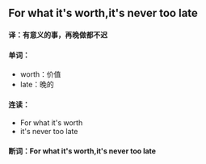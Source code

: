 ## For what it's worth,it's never too late

#### 译：有意义的事，再晚做都不迟

#### 单词：

- worth：价值
- late：晚的

#### 连读：

- For what it's worth
- it's never too late

#### 断词：For what it's worth,it's never too late
